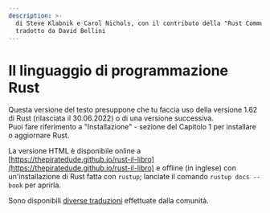 ```yaml
---
description: >-
  di Steve Klabnik e Carol Nichols, con il contributo della "Rust Community",
  tradotto da David Bellini
---
```


# Il linguaggio di programmazione Rust

Questa versione del testo presuppone che tu faccia uso della versione 1.62 di Rust (rilasciata il 30.06.2022) o di una versione successiva.\
Puoi fare riferimento a "Installazione" - sezione del Capitolo 1 per installare o aggiornare Rust.

La versione HTML è disponibile online a [https://thepiratedude.github.io/rust-il-libro](https://thepiratedude.github.io/rust-il-libro) e offline (in inglese) con un'installazione di Rust fatta con `rustup`; lanciate il comando `rustup docs --book` per aprirla.

Sono disponibili [diverse traduzioni](appendici/appendice-f-le-traduzione-del-libro.md) effettuate dalla comunità.
